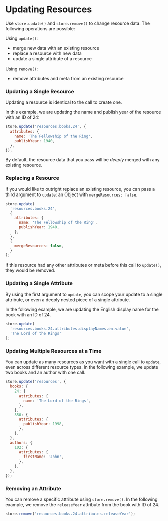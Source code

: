 # Updating Resources

Use `store.update()` and `store.remove()` to change resource data. The following operations are possible:

Using `update()`:

* merge new data with an existing resource
* replace a resource with new data
* update a single attribute of a resource

Using `remove()`:

* remove attributes and meta from an existing resource

### Updating a Single Resource

Updating a resource is identical to the call to create one.

In this example, we are updating the name and publish year of the resource with an
ID of 24:

```js
store.update('resources.books.24', {
  attributes: {
    name: 'The Fellowship of the Ring',
    publishYear: 1940,
  },
});
```

By default, the resource data that you pass will be _deeply_ merged with any
existing resource.

### Replacing a Resource

If you would like to outright replace an existing resource, you can pass a
third argument to `update`: an Object with `mergeResources: false`.

```js
store.update(
  'resources.books.24',
  {
    attributes: {
      name: 'The Fellowship of the Ring',
      publishYear: 1940,
    },
  },
  {
    mergeResources: false,
  }
);
```

If this resource had any other attributes or meta before this call to `update()`,
they would be removed.

### Updating a Single Attribute

By using the first argument to `update`, you can scope your update to
a single attribute, or even a deeply nested piece of a single attribute.

In the following example, we are updating the English display name for the
book with an ID of 24.

```js
store.update(
  'resources.books.24.attributes.displayNames.en.value',
  'The Lord of the Rings'
);
```

### Updating Multiple Resources at a Time

You can update as many resources as you want with a single call to `update`, even across
different resource types. In the following example, we update two books and an author
with one call.

```js
store.update('resources', {
  books: {
    24: {
      attributes: {
        name: 'The Lord of the Rings',
      },
    },
    350: {
      attributes: {
        publishYear: 1998,
      },
    },
  },
  authors: {
    102: {
      attributes: {
        firstName: 'John',
      },
    },
  },
});
```

### Removing an Attribute

You can remove a specific attribute using `store.remove()`. In the following example,
we remove the `releaseYear` attribute from the book with ID of 24.

```js
store.remove('resources.books.24.attributes.releaseYear');
```
